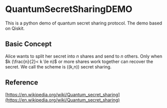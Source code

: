 # QuantumSecretSharingDEMO
This is a python demo of quantum secret sharing protocol. The demo based on Qiskit.

## Basic Concept

Alice wants to split her secret into $n$ shares and send to $n$ others. Only when $k (\frac{n}{2}< k \le n)$ or more shares work together can recover the secret. We call the scheme is ((k,n)) secret sharing.

## Reference
[https://en.wikipedia.org/wiki/Quantum_secret_sharing](https://en.wikipedia.org/wiki/Quantum_secret_sharing)
